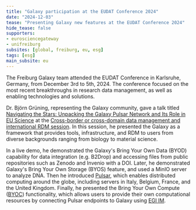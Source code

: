 ```yaml
---
title: "Galaxy participation at the EUDAT Conference 2024"
date: "2024-12-03"
tease: "Presenting Galaxy new features at the EUDAT Conference 2024"
hide_tease: false
supporters:
- eurosciencegateway
- unifreiburg
subsites: [global, freiburg, eu, esg]
tags: [esg]
main_subsite: eu
---
```


The Freiburg Galaxy team attended the EUDAT Conference in Karlsruhe, Germany, from December 3rd to 5th, 2024. The conference focused on the most recent breakthroughs in research data management, as well as enabling technologies and solutions.

Dr. Björn Grüning, representing the Galaxy community, gave a talk titled [Navigating the Stars: Unpacking the Galaxy Pulsar Network and Its Role in EU Science](https://b2drop.eudat.eu/s/YmibmTz4d2xNosz?dir=undefined&path=%2FDay%202%20-%204%20Dec%2F1630B%20Cross-border%20or%20cross-domain%20data%20management%20%26%20International%20RDM&openfile=79941143) at the [Cross-border or cross-domain data management and international RDM session](https://www.eudat.eu/events/conferences/eudat-conference-2024/cross-border-cross-domain-data-management). In this session, he presented the Galaxy as a framework that provides tools, infrastructure, and RDM to users from diverse backgrounds ranging from biology to material science.

In a live demo, he demonstrated the Galaxy's Bring Your Own Data (BYOD) capability for data integration (e.g. B2Drop) and accessing files from public repositories such as Zenodo and Invenio with a DOI. Later, he demonstrated Galaxy's Bring Your Own Storage (BYOS) feature, and used a MinIO server to analyze DNA. Then he introduced [Pulsar](https://pulsar-network.readthedocs.io), which enables distributed computing around the globe, including servers in Italy, Belgium, France, and the United Kingdom. Finally, he presented the Bring Your Own Compute ([BYOC](https://galaxyproject.org/news/2023-10-31-esg-byoc-im/)) functionality, which allows users to provide their own computational resources by connecting Pulsar endpoints to Galaxy using [EGI IM](https://im.egi.eu/im-dashboard/login).
